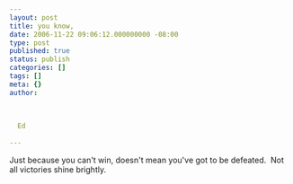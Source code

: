 ```yaml
---
layout: post
title: you know,
date: 2006-11-22 09:06:12.000000000 -08:00
type: post
published: true
status: publish
categories: []
tags: []
meta: {}
author:
  
  
  
  Ed
  
---
```

<p>Just because you can't win, doesn't mean you've got to be defeated.  Not all victories shine brightly.</p>
